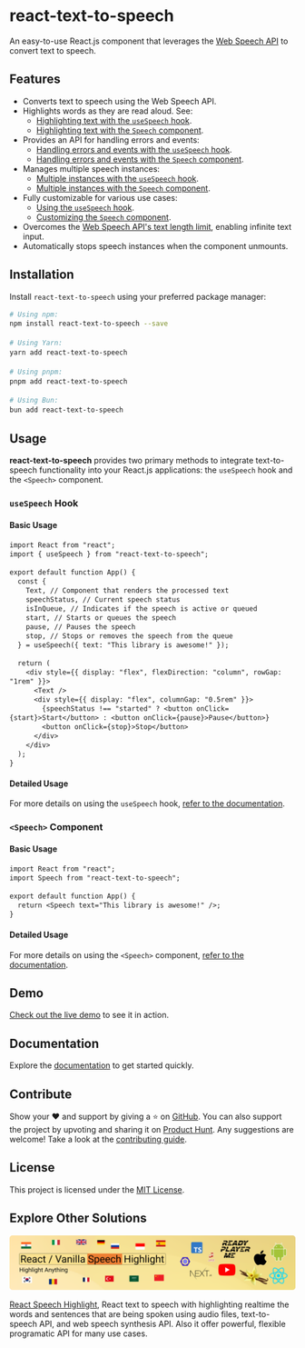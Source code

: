 # react-text-to-speech

An easy-to-use React.js component that leverages the [Web Speech API](https://developer.mozilla.org/en-US/docs/Web/API/Web_Speech_API) to convert text to speech.

## Features

- Converts text to speech using the Web Speech API.
- Highlights words as they are read aloud. See:
  - [Highlighting text with the `useSpeech` hook](/docs/usage/useSpeech#highlight-text).
  - [Highlighting text with the `Speech` component](/docs/usage/speech#highlight-text).
- Provides an API for handling errors and events:
  - [Handling errors and events with the `useSpeech` hook](/docs/usage/useSpeech#handling-errors-and-events).
  - [Handling errors and events with the `Speech` component](/docs/usage/speech#handling-errors-and-events).
- Manages multiple speech instances:
  - [Multiple instances with the `useSpeech` hook](/docs/usage/useSpeech#multiple-instance-usage).
  - [Multiple instances with the `Speech` component](/docs/usage/speech#multiple-instance-usage).
- Fully customizable for various use cases:
  - [Using the `useSpeech` hook](/docs/usage/useSpeech).
  - [Customizing the `Speech` component](/docs/usage/speech#full-customization).
- Overcomes the [Web Speech API's text length limit](https://developer.mozilla.org/en-US/docs/Web/API/SpeechSynthesisUtterance/text), enabling infinite text input.
- Automatically stops speech instances when the component unmounts.

## Installation

Install `react-text-to-speech` using your preferred package manager:

```bash
# Using npm:
npm install react-text-to-speech --save

# Using Yarn:
yarn add react-text-to-speech

# Using pnpm:
pnpm add react-text-to-speech

# Using Bun:
bun add react-text-to-speech
```

## Usage

**react-text-to-speech** provides two primary methods to integrate text-to-speech functionality into your React.js applications: the `useSpeech` hook and the `<Speech>` component.

### `useSpeech` Hook

#### Basic Usage

```tsx
import React from "react";
import { useSpeech } from "react-text-to-speech";

export default function App() {
  const {
    Text, // Component that renders the processed text
    speechStatus, // Current speech status
    isInQueue, // Indicates if the speech is active or queued
    start, // Starts or queues the speech
    pause, // Pauses the speech
    stop, // Stops or removes the speech from the queue
  } = useSpeech({ text: "This library is awesome!" });

  return (
    <div style={{ display: "flex", flexDirection: "column", rowGap: "1rem" }}>
      <Text />
      <div style={{ display: "flex", columnGap: "0.5rem" }}>
        {speechStatus !== "started" ? <button onClick={start}>Start</button> : <button onClick={pause}>Pause</button>}
        <button onClick={stop}>Stop</button>
      </div>
    </div>
  );
}
```

#### Detailed Usage

For more details on using the `useSpeech` hook, [refer to the documentation](https://rtts.vercel.app/docs/usage/useSpeech).

### `<Speech>` Component

#### Basic Usage

```tsx
import React from "react";
import Speech from "react-text-to-speech";

export default function App() {
  return <Speech text="This library is awesome!" />;
}
```

#### Detailed Usage

For more details on using the `<Speech>` component, [refer to the documentation](https://rtts.vercel.app/docs/usage/speech).

## Demo

[Check out the live demo](https://rtts.vercel.app/demo) to see it in action.

## Documentation

Explore the [documentation](https://rtts.vercel.app/docs/) to get started quickly.

## Contribute

Show your ❤️ and support by giving a ⭐ on [GitHub](https://github.com/SahilAggarwal2004/react-text-to-speech). You can also support the project by upvoting and sharing it on [Product Hunt](https://www.producthunt.com/posts/react-text-to-speech). Any suggestions are welcome! Take a look at the [contributing guide](CONTRIBUTING.md).

## License

This project is licensed under the [MIT License](LICENSE).

## Explore Other Solutions

[![React Text To Speech](https://raw.githubusercontent.com/albirrkarim/react-speech-highlight-demo/main/img/banner.png)](https://github.com/albirrkarim/react-speech-highlight-demo)

[React Speech Highlight](https://github.com/albirrkarim/react-speech-highlight-demo), React text to speech with highlighting realtime the words and sentences that are being spoken using audio files, text-to-speech API, and web speech synthesis API. Also it offer powerful, flexible programatic API for many use cases.
